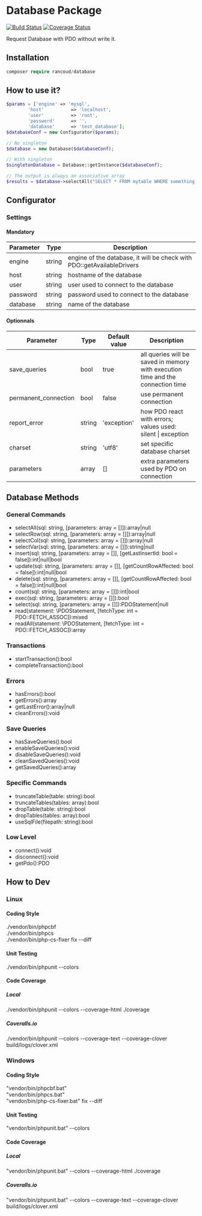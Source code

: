 # Database Package

[![Build Status](https://travis-ci.org/rancoud/Database.svg?branch=fix-better-exception)](https://travis-ci.org/rancoud/Database) [![Coverage Status](https://coveralls.io/repos/github/rancoud/Database/badge.svg?branch=fix-better-exception)](https://coveralls.io/github/rancoud/Database?branch=fix-better-exception)

Request Database with PDO without write it.  

## Installation
```php
composer require rancoud/database
```

## How to use it?
```php
$params = ['engine' => 'mysql',
        'host'          => 'localhost',
        'user'          => 'root',
        'password'      => '',
        'database'      => 'test_database'];
$databaseConf = new Configurator($params);

// No singleton
$database = new Database($databaseConf);

// With singleton
$singletonDatabase = Database::getInstance($databaseConf);

// The output is always an associative array
$results = $database->selectAll("SELECT * FROM mytable WHERE something > :thing", ['thing' => 5]);
```

## Configurator
### Settings
#### Mandatory
| Parameter | Type | Description |
| --- | --- | --- |
| engine | string | engine of the database, it will be check with PDO::getAvailableDrivers |
| host | string | hostname of the database |
| user | string | user used to connect to the database |
| password | string | password used to connect to the database |
| database | string | name of the database |

#### Optionnals
| Parameter | Type | Default value | Description |
| --- | --- | --- | --- |
| save_queries | bool | true | all queries will be saved in memory with execution time and the connection time |
| permanent_connection | bool | false | use permanent connection |
| report_error | string | 'exception' | how PDO react with errors; values used: silent \| exception |
| charset | string | 'utf8' | set specific database charset |
| parameters | array | [] | extra parameters used by PDO on connection |

## Database Methods
### General Commands  
* selectAll(sql: string, [parameters: array = []]):array|null  
* selectRow(sql: string, [parameters: array = []]):array|null  
* selectCol(sql: string, [parameters: array = []]):array|null  
* selectVar(sql: string, [parameters: array = []]):string|null  
* insert(sql: string, [parameters: array = []], [getLastInsertId: bool = false]):int|null|bool  
* update(sql: string, [parameters: array = []], [getCountRowAffected: bool = false]):int|null|bool  
* delete(sql: string, [parameters: array = []], [getCountRowAffected: bool = false]):int|null|bool  
* count(sql: string, [parameters: array = []]):int|bool  
* exec(sql: string, [parameters: array = []]):bool  
* select(sql: string, [parameters: array = []]):PDOStatement|null  
* read(statement: \PDOStatement, [fetchType: int = PDO::FETCH_ASSOC]):mixed  
* readAll(statement: \PDOStatement, [fetchType: int = PDO::FETCH_ASSOC]):array  

### Transactions
* startTransaction():bool  
* completeTransaction():bool  

### Errors
* hasErrors():bool  
* getErrors():array  
* getLastError():array|null  
* cleanErrors():void  

### Save Queries
* hasSaveQueries():bool  
* enableSaveQueries():void  
* disableSaveQueries():void  
* cleanSavedQueries():void  
* getSavedQueries():array  

### Specific Commands
* truncateTable(table: string):bool  
* truncateTables(tables: array):bool  
* dropTable(table: string):bool  
* dropTables(tables: array):bool  
* useSqlFile(filepath: string):bool  

### Low Level
* connect():void  
* disconnect():void  
* getPdo():PDO  

## How to Dev
### Linux
#### Coding Style
./vendor/bin/phpcbf  
./vendor/bin/phpcs  
./vendor/bin/php-cs-fixer fix --diff  
#### Unit Testing
./vendor/bin/phpunit --colors  
#### Code Coverage
##### Local
./vendor/bin/phpunit --colors --coverage-html ./coverage
##### Coveralls.io
./vendor/bin/phpunit --colors --coverage-text --coverage-clover build/logs/clover.xml  

### Windows
#### Coding Style
"vendor/bin/phpcbf.bat"  
"vendor/bin/phpcs.bat"  
"vendor/bin/php-cs-fixer.bat" fix --diff   
#### Unit Testing
"vendor/bin/phpunit.bat" --colors  
#### Code Coverage
##### Local
"vendor/bin/phpunit.bat" --colors --coverage-html ./coverage
##### Coveralls.io
"vendor/bin/phpunit.bat" --colors --coverage-text --coverage-clover build/logs/clover.xml  